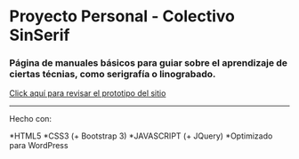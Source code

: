 # Proyecto Personal - Colectivo SinSerif
### Página de manuales básicos para guiar sobre el aprendizaje de ciertas técnias, como serigrafía o linograbado.

[Click aquí para revisar el prototipo del sitio](https://danieligena.github.io/colectivo-sin-serif/index.html)

---

Hecho con:

*HTML5
*CSS3 (+ Bootstrap 3)
*JAVASCRIPT (+ JQuery)
*Optimizado para WordPress
